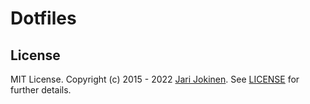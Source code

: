 # Dotfiles

## License

MIT License. Copyright (c) 2015 - 2022 [Jari Jokinen](https://jarijokinen.com).
See [LICENSE](https://github.com/jarijokinen/dotfiles/blob/master/LICENSE.txt)
for further details.
